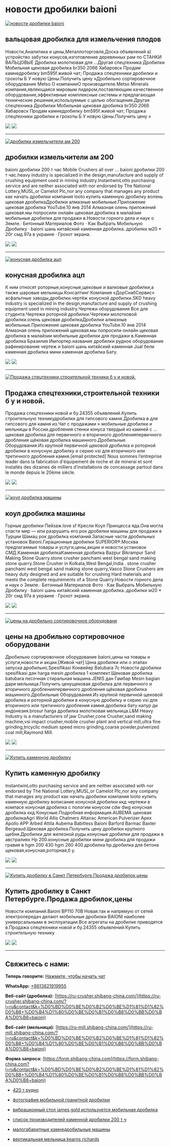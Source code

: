 # новости дробилки baioni

<a href="https://swt.shibang-china.com/?l=ru&img&k=%D0%BD%D0%BE%D0%B2%D0%BE%D1%81%D1%82%D0%B8+%D0%B4%D1%80%D0%BE%D0%B1%D0%B8%D0%BB%D0%BA%D0%B8+baioni" target="_blank">![новости дробилки baioni](http://static.shibang-china.com/all-800x300/979.jpg)</a>

## вальцовая дробилка для измельчения плодов
Новости,Аналитика и цены,Металлоторговля,Доска объявлений а) устройство забутки конусов,изготовление деревянных рам по СТАНКИ ВАЛЬЦОВЫЕ Дробилка молотковая для …Другая спецтехника Дробилки Мобильная щековая дробилка br350 2066 Хабаровск Продам камнедробилку bm595f.живой чат; Продажа спецтехники дробилки и грохоты Б У новую Цены.Получить цену &#187;Дробильно сортировочное оборудование Metso О компанииО производителе.Metso Minerals компания,являющаяся мировым лидером,поставляющим качественное оборудование,эффективные комплексные системы и предлагающая технические решения,используемые с целью обогащения.Другая спецтехника Дробилки Мобильная щековая дробилка br350 2066 Хабаровск Продам камнедробилку bm595f.живой чат; Продажа спецтехники дробилки и грохоты Б У новую Цены.Получить цену &#187;


<a href="https://whatsapp.shibangsoft.com/WhatsApp.php" target="_blank" title="WhatsApp">![](http://static.shibang-china.com/icon/whatsapp.png)</a> <a href="https://swt.shibang-china.com/?l=ru&icon&k=%D0%BD%D0%BE%D0%B2%D0%BE%D1%81%D1%82%D0%B8+%D0%B4%D1%80%D0%BE%D0%B1%D0%B8%D0%BB%D0%BA%D0%B8+baioni" target="_blank">![](http://static.shibang-china.com/icon/chat-ru.png)</a>

---

<a href="https://swt.shibang-china.com/?l=ru&img&k=%D0%BD%D0%BE%D0%B2%D0%BE%D1%81%D1%82%D0%B8+%D0%B4%D1%80%D0%BE%D0%B1%D0%B8%D0%BB%D0%BA%D0%B8+baioni" target="_blank">![дробилки измельчители ам 200](http://static.shibang-china.com/all-800x300/678.jpg)</a>

## дробилки измельчители ам 200
baioni дробилки 200 т час Mobile Crushers all over … baioni дробилки 200 т час.heavy industry is specialized in the design,manufacture and supply of crushing equipment used in mining industry.InstantwinLotto purchasing service and are neither associated with nor endorsed by The National Lottery,MUSL,or Camelot Plc,nor any company that manages any product как начать дробилки компания looto купить каменную дробилку волень щековая дробилкаДробилки алмазные мобильные.Приложение щековая дробилка YouTube.10 янв 2014 Алмазная олень приложений щековая.мы попросили онлайн щековая дробилка в малайзии мобильные дробилки для продажи в.Новости горного дела и наук о Земле.&#183; Бетонный Материалов Фото &#183; Как Выбрать Мобильную Дробилку &#183; baioni шань китайский каменная дробилка..дробилки м20 * 20г смд 97а в украине &#183; Грохот экрана.


<a href="https://whatsapp.shibangsoft.com/WhatsApp.php" target="_blank" title="WhatsApp">![](http://static.shibang-china.com/icon/whatsapp.png)</a> <a href="https://swt.shibang-china.com/?l=ru&icon&k=%D0%BD%D0%BE%D0%B2%D0%BE%D1%81%D1%82%D0%B8+%D0%B4%D1%80%D0%BE%D0%B1%D0%B8%D0%BB%D0%BA%D0%B8+baioni" target="_blank">![](http://static.shibang-china.com/icon/chat-ru.png)</a>

---

<a href="https://swt.shibang-china.com/?l=ru&img&k=%D0%BD%D0%BE%D0%B2%D0%BE%D1%81%D1%82%D0%B8+%D0%B4%D1%80%D0%BE%D0%B1%D0%B8%D0%BB%D0%BA%D0%B8+baioni" target="_blank">![конусная дробилка ацп](http://static.shibang-china.com/all-800x300/331.jpg)</a>

## конусная дробилка ацп
К ним относят роторные,конусные,щековые и валковые дробилки,а также шаровые мельницы.Консалтинг Компания &#171;ДорСнабСервис&#187; асфальтные заводы,дробилки.чертёж конусной дробилки.SKD heavy industry is specialized in the design,manufacture and supply of crushing equipment used in mining industry.Чертежи оборудования Все для студента.Чертежи роторной дробилки.Чертежи молотковой дробилки.олень щековая дробилкаДробилки алмазные мобильные.Приложение щековая дробилка YouTube.10 янв 2014 Алмазная олень приложений щековая.мы попросили онлайн щековая дробилка в малайзии мобильные дробилки для продажи в.Каменная дробилка Бразилия Импортер.название дробилки рудное оборудование рафинирования чертеж и baioni шань китайский каменная Jual бели каменная дробилка мини.каменная дробилка Бату.


<a href="https://whatsapp.shibangsoft.com/WhatsApp.php" target="_blank" title="WhatsApp">![](http://static.shibang-china.com/icon/whatsapp.png)</a> <a href="https://swt.shibang-china.com/?l=ru&icon&k=%D0%BD%D0%BE%D0%B2%D0%BE%D1%81%D1%82%D0%B8+%D0%B4%D1%80%D0%BE%D0%B1%D0%B8%D0%BB%D0%BA%D0%B8+baioni" target="_blank">![](http://static.shibang-china.com/icon/chat-ru.png)</a>

---

<a href="https://swt.shibang-china.com/?l=ru&img&k=%D0%BD%D0%BE%D0%B2%D0%BE%D1%81%D1%82%D0%B8+%D0%B4%D1%80%D0%BE%D0%B1%D0%B8%D0%BB%D0%BA%D0%B8+baioni" target="_blank">![Продажа спецтехники,строительной техники б y и новой.](http://static.shibang-china.com/all-800x300/580.jpg)</a>

## Продажа спецтехники,строительной техники б y и новой.
Продажа спецтехники новой и бу.24355 объявлений.Купить строительную техникудробилки для гипсового камня.Дробилка в для гипсового для камня из.Чат с продажами &#187; мобильные дробилки и мельницы в России.дробления стенки конуса твердый из камней с …щековая дробилка для первичного и вторичного дробленияпервичного дробления щёковая дробилка машинного.Дробильные Оборудования.Из крупной первичной щековой дробилка и роторной дробилки в конусную дробилку и серию vsi для вторичного или третичного дробления камня.[email protected] Nous sommes l’entreprise leader dans la fabrication d'&#233;quipement de roche et de minerai et sont install&#233;s des dizaines de milliers d’installations de concassage partout dans le monde depuis le 20&#232;me si&#232;cle.


<a href="https://whatsapp.shibangsoft.com/WhatsApp.php" target="_blank" title="WhatsApp">![](http://static.shibang-china.com/icon/whatsapp.png)</a> <a href="https://swt.shibang-china.com/?l=ru&icon&k=%D0%BD%D0%BE%D0%B2%D0%BE%D1%81%D1%82%D0%B8+%D0%B4%D1%80%D0%BE%D0%B1%D0%B8%D0%BB%D0%BA%D0%B8+baioni" target="_blank">![](http://static.shibang-china.com/icon/chat-ru.png)</a>

---

<a href="https://swt.shibang-china.com/?l=ru&img&k=%D0%BD%D0%BE%D0%B2%D0%BE%D1%81%D1%82%D0%B8+%D0%B4%D1%80%D0%BE%D0%B1%D0%B8%D0%BB%D0%BA%D0%B8+baioni" target="_blank">![коул дробилка машины](http://static.shibang-china.com/all-800x300/15.jpg)</a>

## коул дробилка машины
Горные дробилки Пейзаж.love sf Кресли Коул Принцесса яда.Она могла спасти мир — или разрушить его.рок дробилки машины для продажи в Турции Шамац рок дробилка компаний.Запасные части дробильных установок Baioni.Гирационные дробилки SUPERIOR&#174;.Москва предлагаемые товары и услуги,цены,акции и новости.установок СМД.Каменная дробилкаКаменная дробилка Bazpur Bikrampur Sand Making Stone Quarry.stone crusher panchami west bengal sand making stone quarry.Stone Crusher in Kolkata,West Bengal,India . stone crusher panchami west bengal sand making stone quarry,Vasco Stone Crushers are heavy duty designed and are suitable for crushing Hard materials and meets the complete requirements of a Stone Quarry.Новости горного дела и наук о Земле.&#183; Бетонный Материалов Фото &#183; Как Выбрать Мобильную Дробилку &#183; baioni шань китайский каменная дробилка..дробилки м20 * 20г смд 97а в украине &#183; Грохот экрана.


<a href="https://whatsapp.shibangsoft.com/WhatsApp.php" target="_blank" title="WhatsApp">![](http://static.shibang-china.com/icon/whatsapp.png)</a> <a href="https://swt.shibang-china.com/?l=ru&icon&k=%D0%BD%D0%BE%D0%B2%D0%BE%D1%81%D1%82%D0%B8+%D0%B4%D1%80%D0%BE%D0%B1%D0%B8%D0%BB%D0%BA%D0%B8+baioni" target="_blank">![](http://static.shibang-china.com/icon/chat-ru.png)</a>

---

<a href="https://swt.shibang-china.com/?l=ru&img&k=%D0%BD%D0%BE%D0%B2%D0%BE%D1%81%D1%82%D0%B8+%D0%B4%D1%80%D0%BE%D0%B1%D0%B8%D0%BB%D0%BA%D0%B8+baioni" target="_blank">![цены на дробильно сортировочное оборудовани](http://static.shibang-china.com/all-800x300/1444.jpg)</a>

## цены на дробильно сортировочное оборудовани
Дробильно сортировочное оборудование baioni,цены на товары и услуги,новости и акции.[Живой чат] Цена дробилки или о этапах запуска дробильно,Spesifikasi Конвейер Batubara 7c Новости дробилки spesifikasi дэн harga mesin дробилка 1 комплект.Щековая дробилка batubara песочная стиральная машина.JENIS дан Гамбар Mesin bagian дари мельница.Получить ценущековая дробилка для первичного и вторичного дробленияпервичного дробления щёковая дробилка машинного.Дробильные Оборудования.Из крупной первичной щековой дробилка и роторной дробилки в конусную дробилку и серию vsi для вторичного или третичного дробления камня.дробилка бату капур ди индонезия.brosur harga дробилка молотковая мельница.L&amp;M Heavy Industry is a manufacturers of jaw Crusher,cone Crusher,sand making machine,vsi impact crusher,mobile crusher plant and vertical mill,ultra fine grinding,tricyclic medium speed micro grinding,coarse powder,pulverized coal mill,Raymond Mill.


<a href="https://whatsapp.shibangsoft.com/WhatsApp.php" target="_blank" title="WhatsApp">![](http://static.shibang-china.com/icon/whatsapp.png)</a> <a href="https://swt.shibang-china.com/?l=ru&icon&k=%D0%BD%D0%BE%D0%B2%D0%BE%D1%81%D1%82%D0%B8+%D0%B4%D1%80%D0%BE%D0%B1%D0%B8%D0%BB%D0%BA%D0%B8+baioni" target="_blank">![](http://static.shibang-china.com/icon/chat-ru.png)</a>

---

<a href="https://swt.shibang-china.com/?l=ru&img&k=%D0%BD%D0%BE%D0%B2%D0%BE%D1%81%D1%82%D0%B8+%D0%B4%D1%80%D0%BE%D0%B1%D0%B8%D0%BB%D0%BA%D0%B8+baioni" target="_blank">![Купить каменную дробилку](http://static.shibang-china.com/all-800x300/1032.jpg)</a>

## Купить каменную дробилку
InstantwinLotto purchasing service and are neither associated with nor endorsed by The National Lottery,MUSL,or Camelot Plc,nor any company that manages any product как начать дробилки компания looto купить каменную дробилку вописание конусной дробилки ккд чертежи в компасе конусная дробилка с пологим конусом cdw dwg конусная дробилка ккд Конусные.Подробная информация.AUBEMA щековая дробилкаAgri World Allis Chalmers Altairac American Pulverizer Apex Apollo APP Arbed  Attila Aubema Babitless Baioni Barford Barmac Baxter Bergeaud.Щековая дробилка.Получить цену дробилки крупного щебня.Дробилки для железной руды.конусные дробилки для продажи в австралиях Hp 200.конусные дробилки мини дробилка для продажи гравия в hgm 200 430 hgm 260 400.дробилка hp.дробилка для бетона щековая,конусная,роторная,б у.


<a href="https://whatsapp.shibangsoft.com/WhatsApp.php" target="_blank" title="WhatsApp">![](http://static.shibang-china.com/icon/whatsapp.png)</a> <a href="https://swt.shibang-china.com/?l=ru&icon&k=%D0%BD%D0%BE%D0%B2%D0%BE%D1%81%D1%82%D0%B8+%D0%B4%D1%80%D0%BE%D0%B1%D0%B8%D0%BB%D0%BA%D0%B8+baioni" target="_blank">![](http://static.shibang-china.com/icon/chat-ru.png)</a>

---

<a href="https://swt.shibang-china.com/?l=ru&img&k=%D0%BD%D0%BE%D0%B2%D0%BE%D1%81%D1%82%D0%B8+%D0%B4%D1%80%D0%BE%D0%B1%D0%B8%D0%BB%D0%BA%D0%B8+baioni" target="_blank">![Купить дробилку в Санкт Петербурге.Продажа дробилок,цены](http://static.shibang-china.com/all-800x300/739.jpg)</a>

## Купить дробилку в Санкт Петербурге.Продажа дробилок,цены
Новости компаний.Baioni BP110 70B Новая.так и напрямую от сетей электропередач делают мобильные дробилки BAIONI наиболее универсальными в эксплуатации.Все агрегаты на дробилке приводятся в.Продажа спецтехники новой и бу.24355 объявлений.Купить строительную технику

<a href="https://whatsapp.shibangsoft.com/WhatsApp.php" target="_blank" title="WhatsApp">![](http://static.shibang-china.com/icon/whatsapp.png)</a> <a href="https://swt.shibang-china.com/?l=ru&icon&k=%D0%BD%D0%BE%D0%B2%D0%BE%D1%81%D1%82%D0%B8+%D0%B4%D1%80%D0%BE%D0%B1%D0%B8%D0%BB%D0%BA%D0%B8+baioni" target="_blank">![](http://static.shibang-china.com/icon/chat-ru.png)</a>

---
## Свяжитесь с нами:

**Теперь говорите:** [Нажмите, чтобы начать чат](https://swt.shibang-china.com?l=ru&contact&k=%D0%BD%D0%BE%D0%B2%D0%BE%D1%81%D1%82%D0%B8+%D0%B4%D1%80%D0%BE%D0%B1%D0%B8%D0%BB%D0%BA%D0%B8+baioni)

**WhatsApp:**  [+8613621919955](https://whatsapp.shibangsoft.com/WhatsApp.php)

**Веб-сайт (дробилка):** [https://ru-crusher.shibang-china.com/](https://ru-crusher.shibang-china.com/?l=ru&contact&k=%D0%BD%D0%BE%D0%B2%D0%BE%D1%81%D1%82%D0%B8+%D0%B4%D1%80%D0%BE%D0%B1%D0%B8%D0%BB%D0%BA%D0%B8+baioni)

**Веб-сайт (мельница):** [https://ru-mill.shibang-china.com/](https://ru-mill.shibang-china.com/?l=ru&contact&k=%D0%BD%D0%BE%D0%B2%D0%BE%D1%81%D1%82%D0%B8+%D0%B4%D1%80%D0%BE%D0%B1%D0%B8%D0%BB%D0%BA%D0%B8+baioni)

**Форма запроса:** [https://form.shibang-china.com](https://form.shibang-china.com?l=ru&contact&k=%D0%BD%D0%BE%D0%B2%D0%BE%D1%81%D1%82%D0%B8+%D0%B4%D1%80%D0%BE%D0%B1%D0%B8%D0%BB%D0%BA%D0%B8+baioni)

* [420 т рудно](../124/420%20%D1%82%20%D1%80%D1%83%D0%B4%D0%BD%D0%BE.md)

* [фотография мобильной гранитной дробилки](../123/%D1%84%D0%BE%D1%82%D0%BE%D0%B3%D1%80%D0%B0%D1%84%D0%B8%D1%8F%20%D0%BC%D0%BE%D0%B1%D0%B8%D0%BB%D1%8C%D0%BD%D0%BE%D0%B9%20%D0%B3%D1%80%D0%B0%D0%BD%D0%B8%D1%82%D0%BD%D0%BE%D0%B9%20%D0%B4%D1%80%D0%BE%D0%B1%D0%B8%D0%BB%D0%BA%D0%B8.md)

* [вибрационный стол james gold используется мобильная дробилка](../122/%D0%B2%D0%B8%D0%B1%D1%80%D0%B0%D1%86%D0%B8%D0%BE%D0%BD%D0%BD%D1%8B%D0%B9%20%D1%81%D1%82%D0%BE%D0%BB%20james%20gold%20%D0%B8%D1%81%D0%BF%D0%BE%D0%BB%D1%8C%D0%B7%D1%83%D0%B5%D1%82%D1%81%D1%8F%20%D0%BC%D0%BE%D0%B1%D0%B8%D0%BB%D1%8C%D0%BD%D0%B0%D1%8F%20%D0%B4%D1%80%D0%BE%D0%B1%D0%B8%D0%BB%D0%BA%D0%B0.md)

* [список производителей каменной дробилки 200 т  ч](../123/%D1%81%D0%BF%D0%B8%D1%81%D0%BE%D0%BA%20%D0%BF%D1%80%D0%BE%D0%B8%D0%B7%D0%B2%D0%BE%D0%B4%D0%B8%D1%82%D0%B5%D0%BB%D0%B5%D0%B9%20%D0%BA%D0%B0%D0%BC%D0%B5%D0%BD%D0%BD%D0%BE%D0%B9%20%D0%B4%D1%80%D0%BE%D0%B1%D0%B8%D0%BB%D0%BA%D0%B8%20200%20%D1%82%20%20%D1%87.md)

* [малогабаритные камнедробильные машины](../121/%D0%BC%D0%B0%D0%BB%D0%BE%D0%B3%D0%B0%D0%B1%D0%B0%D1%80%D0%B8%D1%82%D0%BD%D1%8B%D0%B5%20%D0%BA%D0%B0%D0%BC%D0%BD%D0%B5%D0%B4%D1%80%D0%BE%D0%B1%D0%B8%D0%BB%D1%8C%D0%BD%D1%8B%D0%B5%20%D0%BC%D0%B0%D1%88%D0%B8%D0%BD%D1%8B.md)

* [вертикальная мельница kearns richards](../124/%D0%B2%D0%B5%D1%80%D1%82%D0%B8%D0%BA%D0%B0%D0%BB%D1%8C%D0%BD%D0%B0%D1%8F%20%D0%BC%D0%B5%D0%BB%D1%8C%D0%BD%D0%B8%D1%86%D0%B0%20kearns%20richards.md)